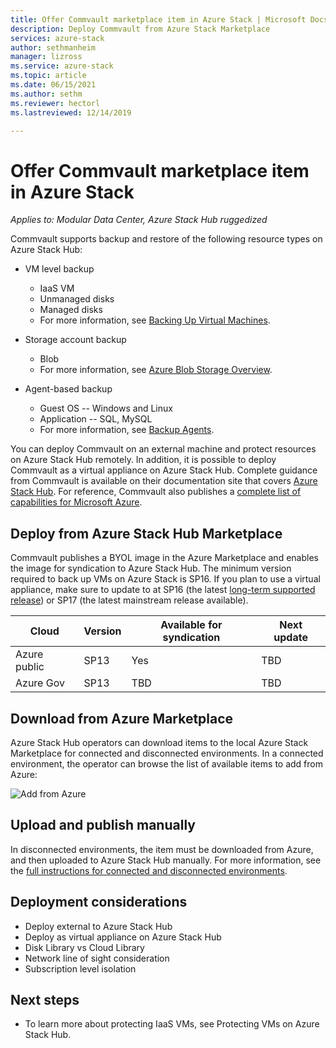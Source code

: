 ```yaml
---
title: Offer Commvault marketplace item in Azure Stack | Microsoft Docs
description: Deploy Commvault from Azure Stack Marketplace
services: azure-stack
author: sethmanheim
manager: lizross
ms.service: azure-stack
ms.topic: article
ms.date: 06/15/2021
ms.author: sethm
ms.reviewer: hectorl
ms.lastreviewed: 12/14/2019

---
```


# Offer Commvault marketplace item in Azure Stack

*Applies to: Modular Data Center, Azure Stack Hub ruggedized*

Commvault supports backup and restore of the following resource types on Azure Stack Hub:

- VM level backup
  - IaaS VM
  - Unmanaged disks
  - Managed disks
  - For more information, see [Backing Up Virtual Machines](https://docs.metallic.io/metallic/configuring_backups_for_hyper_v_virtual_machines.html).

- Storage account backup
  - Blob
  - For more information, see [Azure Blob Storage Overview](https://docs.metallic.io/metallic/azure_blob_storage.html).

- Agent-based backup
  - Guest OS -- Windows and Linux
  - Application -- SQL, MySQL
  - For more information, see [Backup Agents](https://documentation.commvault.com/2023e/essential/application_based_backups_for_virtual_server_agent.html).

You can deploy Commvault on an external machine and protect resources on Azure Stack Hub remotely. In addition, it is possible to deploy Commvault as a virtual appliance on Azure Stack Hub. Complete guidance from Commvault is available on their documentation site that covers [Azure Stack Hub](https://documentation.commvault.com/2023e/essential/azure_stack_hub.html). For reference, Commvault also publishes a [complete list of capabilities for Microsoft Azure](https://docs.metallic.io/metallic/index.html).

## Deploy from Azure Stack Hub Marketplace

Commvault publishes a BYOL image in the Azure Marketplace and enables the image for syndication to Azure Stack Hub. The minimum version required to back up VMs on Azure Stack is SP16. If you plan to use a virtual appliance, make sure to update to at SP16 (the latest [long-term supported release](https://www.cdw.com/content/cdw/en/brand/commvault.html)) or SP17 (the latest mainstream release available).

| Cloud        | Version | Available for syndication | Next update |
|--------------|---------|---------------------------|-------------|
| Azure public | SP13    | Yes                       | TBD         |
| Azure Gov    | SP13    | TBD                       | TBD         |

## Download from Azure Marketplace

Azure Stack Hub operators can download items to the local Azure Stack Marketplace for connected and disconnected environments. In a connected environment, the operator can browse the list of available items to add from Azure:

![Add from Azure](media/azure-stack-commvault-offer-tzl/add-from-azure.png)

## Upload and publish manually

In disconnected environments, the item must be downloaded from Azure, and then uploaded to Azure Stack Hub manually. For more information, see the [full instructions for connected and disconnected environments](../../operator/azure-stack-download-azure-marketplace-item.md).

## Deployment considerations

- Deploy external to Azure Stack Hub
- Deploy as virtual appliance on Azure Stack Hub
- Disk Library vs Cloud Library
- Network line of sight consideration
- Subscription level isolation

## Next steps

- To learn more about protecting IaaS VMs, see Protecting VMs on Azure Stack Hub.
